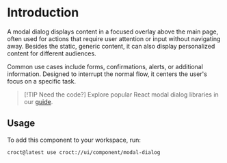# Introduction

A modal dialog displays content in a focused overlay above the main page, often used for actions that require
user attention or input without navigating away. Besides the static,  generic content, it can also display personalized
content for different audiences.

Common use cases include forms, confirmations, alerts, or additional information. Designed to interrupt the normal flow,
it centers the user's focus on a specific task.

> [!TIP Need the code?]
> Explore popular React modal dialog libraries in our [guide](https://blog.croct.com/post/best-react-modal-dialog-libraries?utm_medium=cli&utm_source=template&utm_campaign=00000000.CO.DE.ui_component&utm_content=modal_dialog).

## Usage

To add this component to your workspace, run:

```croct-cmd
croct@latest use croct://ui/component/modal-dialog
```
